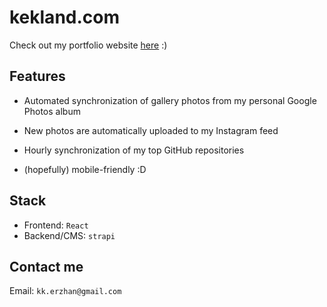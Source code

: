 # kekland.com

Check out my portfolio website [here](https://kekland.com) :)

## Features

- Automated synchronization of gallery photos from my personal Google Photos album

- New photos are automatically uploaded to my Instagram feed

- Hourly synchronization of my top GitHub repositories

- (hopefully) mobile-friendly :D

## Stack

- Frontend: `React`
- Backend/CMS: `strapi`

## Contact me

Email: `kk.erzhan@gmail.com`